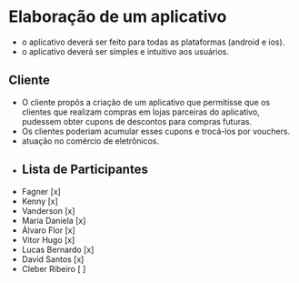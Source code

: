 # Elaboração de um aplicativo

- o aplicativo deverá ser feito para todas as plataformas (android e ios).
- o aplicativo deverá ser simples e intuitivo aos usuários.

## Cliente

- O cliente propôs a criação de um aplicativo que permitisse que os clientes que realizam compras em lojas parceiras do aplicativo, pudessem obter cupons de descontos para compras futuras.
- Os clientes poderiam acumular esses cupons e trocá-los por vouchers.
- atuação no comércio de eletrônicos.
- ## Lista de Participantes
- Fagner [x]
- Kenny [x]
- Vanderson [x]
- Maria Daniela [x]
- Álvaro Flor [x]
- Vitor Hugo [x]
- Lucas Bernardo [x]
- David Santos [x]
- Cleber Ribeiro [ ]
